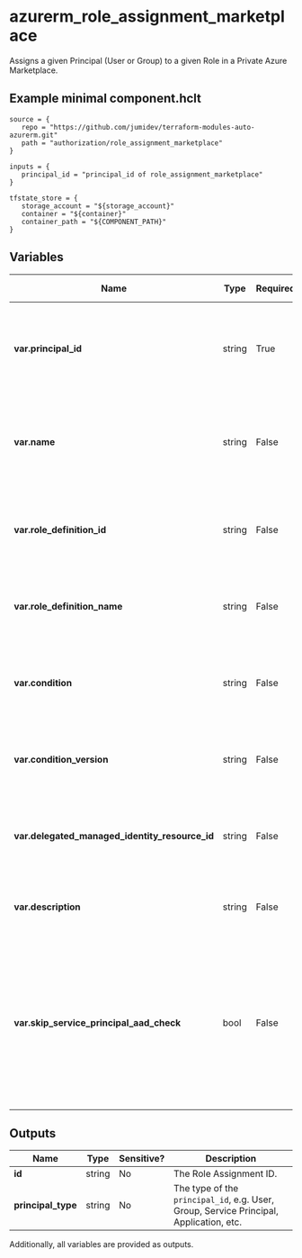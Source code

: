 # azurerm_role_assignment_marketplace

Assigns a given Principal (User or Group) to a given Role in a Private Azure Marketplace.

## Example minimal component.hclt

```hcl
source = {
   repo = "https://github.com/jumidev/terraform-modules-auto-azurerm.git" 
   path = "authorization/role_assignment_marketplace" 
}

inputs = {
   principal_id = "principal_id of role_assignment_marketplace" 
}

tfstate_store = {
   storage_account = "${storage_account}" 
   container = "${container}" 
   container_path = "${COMPONENT_PATH}" 
}

```

## Variables

| Name | Type | Required? |  Default  |  possible values |  Description |
| ---- | ---- | --------- |  ----------- | ----------- | ----------- |
| **var.principal_id** | string | True | -  |  -  |  The ID of the Principal (User, Group or Service Principal) to assign the Role Definition to. Changing this forces a new resource to be created. | 
| **var.name** | string | False | -  |  -  |  A unique UUID/GUID for this Role Assignment - one will be generated if not specified. Changing this forces a new resource to be created. | 
| **var.role_definition_id** | string | False | -  |  -  |  The Scoped-ID of the Role Definition. Changing this forces a new resource to be created. Conflicts with `role_definition_name`. | 
| **var.role_definition_name** | string | False | -  |  -  |  The name of a built-in Role. Changing this forces a new resource to be created. Conflicts with `role_definition_id`. | 
| **var.condition** | string | False | -  |  -  |  The condition that limits the resources that the role can be assigned to. Changing this forces a new resource to be created. | 
| **var.condition_version** | string | False | -  |  `1.0`, `2.0`  |  The version of the condition. Possible values are `1.0` or `2.0`. Changing this forces a new resource to be created. | 
| **var.delegated_managed_identity_resource_id** | string | False | -  |  -  |  The delegated Azure Resource ID which contains a Managed Identity. Changing this forces a new resource to be created. | 
| **var.description** | string | False | -  |  -  |  The description for this Role Assignment. Changing this forces a new resource to be created. | 
| **var.skip_service_principal_aad_check** | bool | False | `False`  |  -  |  If the `principal_id` is a newly provisioned `Service Principal` set this value to `true` to skip the `Azure Active Directory` check which may fail due to replication lag. This argument is only valid if the `principal_id` is a `Service Principal` identity. Defaults to `false`. Changing this forces a new resource to be created. | 



## Outputs

| Name | Type | Sensitive? | Description |
| ---- | ---- | --------- | --------- |
| **id** | string | No  | The Role Assignment ID. | 
| **principal_type** | string | No  | The type of the `principal_id`, e.g. User, Group, Service Principal, Application, etc. | 

Additionally, all variables are provided as outputs.
